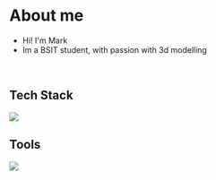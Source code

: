# About me
- Hi! I'm Mark
- Im a BSIT student, with passion with 3d modelling
<br>

## Tech Stack
<p align="left">
  <a href="https://skillicons.dev">
    <img src="https://skillicons.dev/icons?i=html,css,javascript,java,py" />
  </a>
</p>

## Tools
<p align="left">
  <a href="https://skillicons.dev">
    <img src="https://skillicons.dev/icons?i=figma,blender,pycharm,vscode" />
  </a>
</p>


